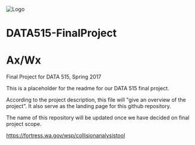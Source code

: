 ![Logo](https://raw.githubusercontent.com/rexthompson/Ax-Wx/master/images/axwx-logo.png "Logo")

# DATA515-FinalProject
# Ax/Wx
Final Project for DATA 515, Spring 2017

This is a placeholder for the readme for our DATA 515 final project.

According to the project description, this file will "give an overview of the project". It also serve as the landing page for this github repository. 

The name of this repository will be updated once we have decided on final project scope.

https://fortress.wa.gov/wsp/collisionanalysistool
